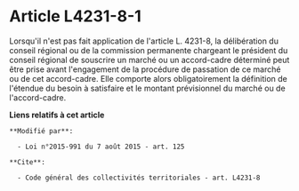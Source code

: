 # Article L4231-8-1

Lorsqu'il n'est pas fait application de l'article L. 4231-8, la délibération du conseil régional ou de la commission
permanente chargeant le président du conseil régional de souscrire un marché ou un accord-cadre déterminé peut être prise
avant l'engagement de la procédure de passation de ce marché ou de cet accord-cadre. Elle comporte alors obligatoirement la
définition de l'étendue du besoin à satisfaire et le montant prévisionnel du marché ou de l'accord-cadre.

**Liens relatifs à cet article**

	**Modifié par**:

	  - Loi n°2015-991 du 7 août 2015 - art. 125

	**Cite**:

	  - Code général des collectivités territoriales - art. L4231-8
